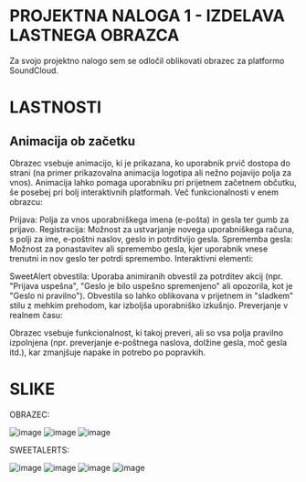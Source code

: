 <h1>PROJEKTNA NALOGA 1 - IZDELAVA LASTNEGA OBRAZCA</h1>

Za svojo projektno nalogo sem se odločil oblikovati obrazec za platformo SoundCloud.

<h1>LASTNOSTI</h1>

<h2>Animacija ob začetku</h2>

Obrazec vsebuje animacijo, ki je prikazana, ko uporabnik prvič dostopa do strani (na primer prikazovalna animacija logotipa ali nežno pojavijo polja za vnos).
Animacija lahko pomaga uporabniku pri prijetnem začetnem občutku, še posebej pri bolj interaktivnih platformah.
Več funkcionalnosti v enem obrazcu:

Prijava: Polja za vnos uporabniškega imena (e-pošta) in gesla ter gumb za prijavo.
Registracija: Možnost za ustvarjanje novega uporabniškega računa, s polji za ime, e-poštni naslov, geslo in potrditvijo gesla.
Sprememba gesla: Možnost za ponastavitev ali spremembo gesla, kjer uporabnik vnese trenutni in nov geslo ter potrdi spremembo.
Interaktivni elementi:

SweetAlert obvestila: Uporaba animiranih obvestil za potrditev akcij (npr. "Prijava uspešna", "Geslo je bilo uspešno spremenjeno" ali opozorila, kot je "Geslo ni pravilno").
Obvestila so lahko oblikovana v prijetnem in "sladkem" stilu z mehkim prehodom, kar izboljša uporabniško izkušnjo.
Preverjanje v realnem času:

Obrazec vsebuje funkcionalnost, ki takoj preveri, ali so vsa polja pravilno izpolnjena (npr. preverjanje e-poštnega naslova, dolžine gesla, moč gesla itd.), kar zmanjšuje napake in potrebo po popravkih.


<h1>SLIKE</h1>

OBRAZEC:

![image](https://github.com/user-attachments/assets/db276dbb-00c4-47d2-8cd0-93f44de34d50)
![image](https://github.com/user-attachments/assets/1f049392-a412-40b6-8ebb-5d09c81f4553)
![image](https://github.com/user-attachments/assets/9932ed13-d6ae-4846-8983-58993e97513d)

SWEETALERTS:

![image](https://github.com/user-attachments/assets/7d91ec5b-9ead-4ef3-8c18-175cfe4e2f4a)
![image](https://github.com/user-attachments/assets/64682fe4-e967-4358-a0e0-f35d1756cab6)
![image](https://github.com/user-attachments/assets/56739a22-d51c-4b44-a999-b58d40cd0ef3)
![image](https://github.com/user-attachments/assets/1bd1a70e-921d-4cac-bcd2-3cb3a967dedc)
